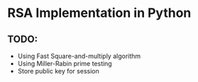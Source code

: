 # RSA Implementation in Python

## TODO:
  - Using Fast Square-and-multiply algorithm
  - Using Miller-Rabin prime testing
  - Store public key for session